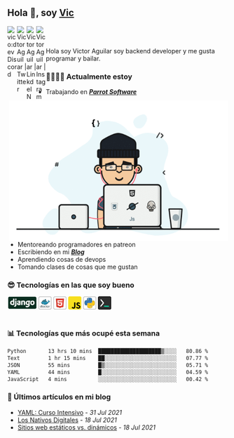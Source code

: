 ## Hola 👋, soy [Vic](https://vico.dev)

<a href="https://discord.gg/5dSmEzpY">
  <img align="left" alt="vico:dev Discord" width="22px" src="https://cdn.jsdelivr.net/npm/simple-icons@v3/icons/discord.svg" />
</a>

<a href="https://twitter.com/victor_aguilarc">
  <img align="left" alt="Victor Aguilar | Twitter" width="22px" src="https://cdn.jsdelivr.net/npm/simple-icons@v3/icons/twitter.svg" />
</a>

<a href="https://www.linkedin.com/in/victoraguilarc/">
  <img align="left" alt="Victor Aguilar | LinkdeIN" width="22px" src="https://cdn.jsdelivr.net/npm/simple-icons@v3/icons/linkedin.svg" />
</a>

<a href="https://www.instagram.com/victor.aguilarc/">
  <img align="left" alt="Victor Aguilar | Instagram" width="22px" src="https://cdn.jsdelivr.net/npm/simple-icons@v3/icons/instagram.svg" />
</a>

<br /><br />

Hola soy Victor Aguilar soy backend developer y me gusta programar y bailar.

<img align="right" alt="GIF" src="./images/vic.gif" width="500" height="320" />

### 👨‍💻🏊‍♂ Actualmente estoy

- Trabajando en ***[Parrot Software](https://parrotsoftware.io)***
- Mentoreando programadores en patreon
- Escribiendo en mi ***[Blog](https://vico.dev)***
- Aprendiendo cosas de devops
- Tomando clases de cosas que me gustan

### 😎 Tecnologías en las que soy bueno

<code><img alt="Django" height="30px" src="./images/django-icon.png"/></code>
<code><img alt="Docker" height="30px" src="./images/docker-icon.png" /></code>
<code><img alt="HTML5" height="30px" src="./images/html-icon.png" /></code>
<code><img alt="JavaScript" height="30px" src="./images/js-icon.png"  /></code>
<code><img alt="Python" height="30px" src="./images/python-icon.png" /></code>
<code><img alt="Backend Things" height="30px" src="./images/back-icon.png" /></code>
<br/><br/>

### 📊 Tecnologías que más ocupé esta semana

<!--START_SECTION:waka-->
```text
Python       13 hrs 10 mins  ████████████████████▒░░░░   80.86 % 
Text         1 hr 15 mins    ██░░░░░░░░░░░░░░░░░░░░░░░   07.77 % 
JSON         55 mins         █▒░░░░░░░░░░░░░░░░░░░░░░░   05.71 % 
YAML         44 mins         █░░░░░░░░░░░░░░░░░░░░░░░░   04.59 % 
JavaScript   4 mins          ░░░░░░░░░░░░░░░░░░░░░░░░░   00.42 % 
```
<!--END_SECTION:waka-->

### 📣 Últimos artículos en mi blog

<!--START_SECTION:blog-->
  - [YAML: Curso Intensivo](https://vico.dev/yaml/) - *31 Jul 2021* 
  - [Los Nativos Digitales](https://vico.dev/los-nativos-digitales/) - *18 Jul 2021* 
  - [Sitios web estáticos vs. dinámicos](https://vico.dev/sitios-web-estaticos-vs-dinamicos/) - *18 Jul 2021* 
<!--END_SECTION:blog-->